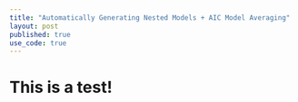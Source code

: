 ```yaml
---
title: "Automatically Generating Nested Models + AIC Model Averaging"
layout: post
published: true
use_code: true
---
```


# This is a test!
